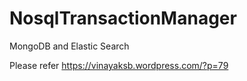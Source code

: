 # NosqlTransactionManager
MongoDB and Elastic Search 

Please refer https://vinayaksb.wordpress.com/?p=79

